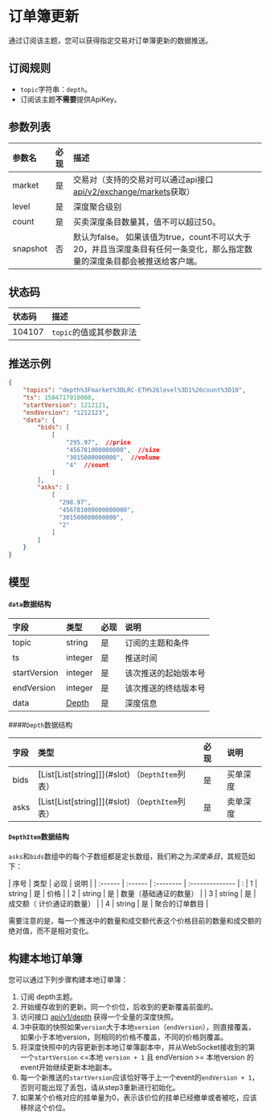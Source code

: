 # 订单簿更新

通过订阅该主题，您可以获得指定交易对订单簿更新的数据推送。

## 订阅规则

- `topic`字符串：`depth`。
- 订阅该主题**不需要**提供ApiKey。


## 参数列表

| 参数名|  必现 |             描述                 |
| :---- | :------ |:--------------------------------- |
| market | 是 | 交易对（支持的交易对可以通过api接口[api/v2/exchange/markets](../dex_apis/getMarkets.md)获取）|
| level | 是 | 深度聚合级别 |
| count | 是 | 买卖深度条目数量其，值不可以超过50。 |
| snapshot |否 | 默认为false。 如果该值为true，count不可以大于20，并且当深度条目有任何一条变化，那么指定数量的深度条目都会被推送给客户端。 |

## 状态码

| 状态码 |                描述                 |
| :---- | :--------------------------------- |
| 104107 | `topic`的值或其参数非法|

## 推送示例

```json
{
    "topics": "depth%3Fmarket%3DLRC-ETH%26level%3D1%26count%3D10",
    "ts": 1584717910000,
    "startVersion": 1212121,
    "endVersion": "1212123",
    "data": {
        "bids": [
            [
                "295.97",  //price
                "456781000000000",  //size
                "3015000000000",  //volume
                "4"  //count
            ]
        ],
        "asks": [
            [
              "298.97",
              "456781000000000000",
              "301500000000000",
              "2"
            ]
        ]
    }
}
```

## 模型

#### `data`数据结构

|     字段     |      类型       | 必现 |         说明         |    
| :---------- | :------------- | :------ | :------------------ | 
|    topic     |     string      |    是    |   订阅的主题和条件   | 
|      ts      |     integer     |    是    |       推送时间       |  
| startVersion |     integer     |    是    | 该次推送的起始版本号 |     
|  endVersion  |     integer     |    是    | 该次推送的终结版本号 |     
|     data     | [Depth](#depth) |    是    |       深度信息       |     

####<span id="depth">`Depth`数据结构</span>

| 字段 | 类型                           | 必现 | 说明     | 
| :---- | :------------------------------ | :-------- | :-------- |
| bids | [List\[List\[string\]]](#slot) （`DepthItem`列表）| 是       | 买单深度 |
| asks | [List\[List\[string\]]](#slot) （`DepthItem`列表）| 是       | 卖单深度 | 

#### <span id = "slot">`DepthItem`数据结构</span>

`asks`和`bids`数组中的每个子数组都是定长数组，我们称之为*深度条目*，其规范如下：

| 序号  | 类型   | 必现 | 说明           | 
| :------ | :------ | :-------- | :-------------- | :
|    1     | string | 是       | 价格           | 
|    2     | string | 是       | 数量（基础通证的数量）         | 
|    3     | string | 是       | 成交额（ 计价通证的数量）  |
|    4     | string | 是       | 聚合的订单数目 | 


需要注意的是，每一个推送中的数量和成交额代表这个价格目前的数量和成交额的绝对值，而不是相对变化。

## 构建本地订单簿

您可以通过下列步骤构建本地订单簿：

1. 订阅 depth主题。
2. 开始缓存收到的更新。同一个价位，后收到的更新覆盖前面的。
3. 访问接口 [api/v1/depth](../dex_apis/getDepth.md) 获得一个全量的深度快照。
4. 3中获取的快照如果`version`大于本地`version`（`endVersion`），则直接覆盖，如果小于本地version，则相同的价格不覆盖，不同的价格则覆盖。
5. 将深度快照中的内容更新到本地订单簿副本中，并从WebSocket接收到的第一个`startVersion` <=本地 `version + 1` 且 endVersion >= 本地version 的event开始继续更新本地副本。
6. 每一个新推送的`startVersion`应该恰好等于上一个event的`endVersion + 1`，否则可能出现了丢包，请从step3重新进行初始化。
7. 如果某个价格对应的挂单量为0，表示该价位的挂单已经撤单或者被吃，应该移除这个价位。
